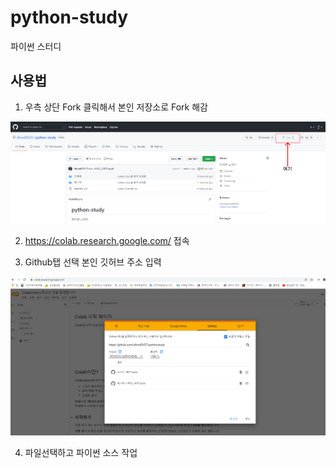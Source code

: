 # python-study

파이썬 스터디

## 사용법

1. 우측 상단 Fork 클릭해서 본인 저장소로 Fork 해감

![포크](source/img.png)

2. https://colab.research.google.com/ 접속

3. Github탭 선택 본인 깃허브 주소 입력

![본인 깃허브 주소 입력](source/코랩깃허브입력.PNG)

4. 파일선택하고 파이썬 소스 작업

